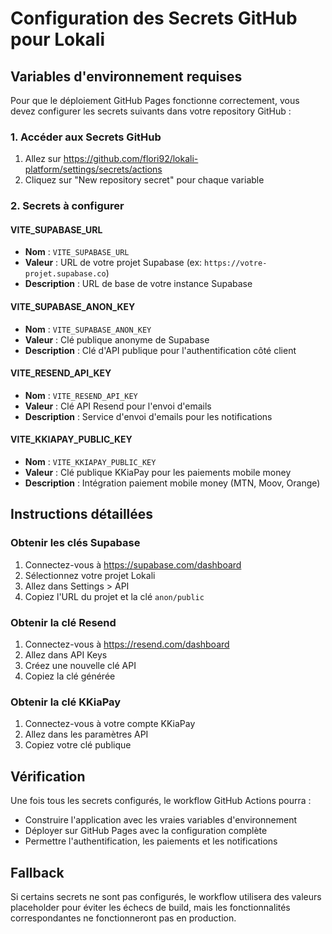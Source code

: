 # Configuration des Secrets GitHub pour Lokali

## Variables d'environnement requises

Pour que le déploiement GitHub Pages fonctionne correctement, vous devez configurer les secrets suivants dans votre repository GitHub :

### 1. Accéder aux Secrets GitHub
1. Allez sur https://github.com/flori92/lokali-platform/settings/secrets/actions
2. Cliquez sur "New repository secret" pour chaque variable

### 2. Secrets à configurer

#### VITE_SUPABASE_URL
- **Nom** : `VITE_SUPABASE_URL`
- **Valeur** : URL de votre projet Supabase (ex: `https://votre-projet.supabase.co`)
- **Description** : URL de base de votre instance Supabase

#### VITE_SUPABASE_ANON_KEY
- **Nom** : `VITE_SUPABASE_ANON_KEY`
- **Valeur** : Clé publique anonyme de Supabase
- **Description** : Clé d'API publique pour l'authentification côté client

#### VITE_RESEND_API_KEY
- **Nom** : `VITE_RESEND_API_KEY`
- **Valeur** : Clé API Resend pour l'envoi d'emails
- **Description** : Service d'envoi d'emails pour les notifications

#### VITE_KKIAPAY_PUBLIC_KEY
- **Nom** : `VITE_KKIAPAY_PUBLIC_KEY`
- **Valeur** : Clé publique KKiaPay pour les paiements mobile money
- **Description** : Intégration paiement mobile money (MTN, Moov, Orange)

## Instructions détaillées

### Obtenir les clés Supabase
1. Connectez-vous à https://supabase.com/dashboard
2. Sélectionnez votre projet Lokali
3. Allez dans Settings > API
4. Copiez l'URL du projet et la clé `anon/public`

### Obtenir la clé Resend
1. Connectez-vous à https://resend.com/dashboard
2. Allez dans API Keys
3. Créez une nouvelle clé API
4. Copiez la clé générée

### Obtenir la clé KKiaPay
1. Connectez-vous à votre compte KKiaPay
2. Allez dans les paramètres API
3. Copiez votre clé publique

## Vérification
Une fois tous les secrets configurés, le workflow GitHub Actions pourra :
- Construire l'application avec les vraies variables d'environnement
- Déployer sur GitHub Pages avec la configuration complète
- Permettre l'authentification, les paiements et les notifications

## Fallback
Si certains secrets ne sont pas configurés, le workflow utilisera des valeurs placeholder pour éviter les échecs de build, mais les fonctionnalités correspondantes ne fonctionneront pas en production.
